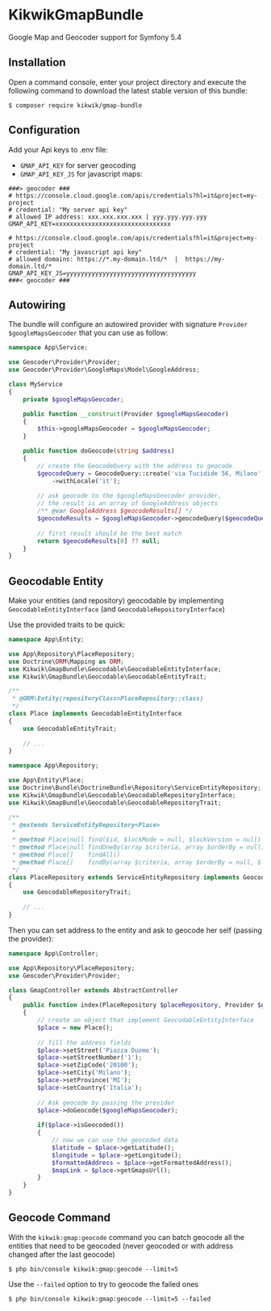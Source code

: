 KikwikGmapBundle
================

Google Map and Geocoder support for Symfony 5.4



Installation
------------

Open a command console, enter your project directory and execute the
following command to download the latest stable version of this bundle:

```console
$ composer require kikwik/gmap-bundle
```

Configuration
-------------

Add your Api keys to .env file: 
- `GMAP_API_KEY` for server geocoding 
- `GMAP_API_KEY_JS` for javascript maps:

```dotenv
###> geocoder ###
# https://console.cloud.google.com/apis/credentials?hl=it&project=my-project
# credential: "My server api key"
# allowed IP address: xxx.xxx.xxx.xxx | yyy.yyy.yyy.yyy
GMAP_API_KEY=xxxxxxxxxxxxxxxxxxxxxxxxxxxxxxxx

# https://console.cloud.google.com/apis/credentials?hl=it&project=my-project
# credential: "My javascript api key"
# allowed domains: https://*.my-domain.ltd/*  |  https://my-domain.ltd/*
GMAP_API_KEY_JS=yyyyyyyyyyyyyyyyyyyyyyyyyyyyyyyyyyyy
###< geocoder ###
```

Autowiring
----------

The bundle will configure an autowired provider with signature `Provider $googleMapsGeocoder` that you can use as follow:

```php
namespace App\Service;

use Geocoder\Provider\Provider;
use Geocoder\Provider\GoogleMaps\Model\GoogleAddress;

class MyService
{
    private $googleMapsGeocoder;

    public function __construct(Provider $googleMapsGeocoder)
    {
        $this->googleMapsGeocoder = $googleMapsGeocoder;
    }

    public function doGeocode(string $address)
    {
        // create the GeocodeQuery with the address to geocode
        $geocodeQuery = GeocodeQuery::create('via Tucidide 56, Milano')
            ->withLocale('it');
            
        // ask geocode to the $googleMapsGeocoder provider,
        // the result is an array of GoogleAddress objects   
        /** @var GoogleAddress $geocodeResults[] */
        $geocodeResults = $googleMapsGeocoder->geocodeQuery($geocodeQuery);
        
        // first result should be the best match
        return $geocodeResults[0] ?? null;
    }
}
```

Geocodable Entity
-----------------

Make your entities (and repository) geocodable by implementing `GeocodableEntityInterface` (and `GeocodableRepositoryInterface`)

Use the provided traits to be quick:

```php
namespace App\Entity;

use App\Repository\PlaceRepository;
use Doctrine\ORM\Mapping as ORM;
use Kikwik\GmapBundle\Geocodable\GeocodableEntityInterface;
use Kikwik\GmapBundle\Geocodable\GeocodableEntityTrait;

/**
 * @ORM\Entity(repositoryClass=PlaceRepository::class)
 */
class Place implements GeocodableEntityInterface
{
    use GeocodableEntityTrait;
    
    // ...
}
```

```php
namespace App\Repository;

use App\Entity\Place;
use Doctrine\Bundle\DoctrineBundle\Repository\ServiceEntityRepository;
use Kikwik\GmapBundle\Geocodable\GeocodableRepositoryInterface;
use Kikwik\GmapBundle\Geocodable\GeocodableRepositoryTrait;

/**
 * @extends ServiceEntityRepository<Place>
 *
 * @method Place|null find($id, $lockMode = null, $lockVersion = null)
 * @method Place|null findOneBy(array $criteria, array $orderBy = null)
 * @method Place[]    findAll()
 * @method Place[]    findBy(array $criteria, array $orderBy = null, $limit = null, $offset = null)
 */
class PlaceRepository extends ServiceEntityRepository implements GeocodableRepositoryInterface
{
    use GeocodableRepositoryTrait;
    
    // ...
}
```

Then you can set address to the entity and ask to geocode her self (passing the provider):

```php
namespace App\Controller;

use App\Repository\PlaceRepository;
use Geocoder\Provider\Provider;

class GmapController extends AbstractController
{
    public function index(PlaceRepository $placeRepository, Provider $googleMapsGeocoder)
    {
        // create an object that implement GeocodableEntityInterface
        $place = new Place(); 
        
        // fill the address fields
        $place->setStreet('Piazza Duomo');
        $place->setStreetNumber('1');
        $place->setZipCode('20100');
        $place->setCity('Milano');
        $place->setProvince('MI');
        $place->setCountry('Italia');
        
        // Ask geocode by passing the provider
        $place->doGeocode($googleMapsGeocoder);
        
        if($place->isGeocoded())
        {
            // now we can use the geocoded data
            $latitude = $place->getLatitude();
            $longitude = $place->getLongitude();
            $formattedAddress = $place->getFormattedAddress();
            $mapLink = $place->getGmapsUrl();
        }
    }
}
```

Geocode Command
---------------

With the `kikwik:gmap:geocode` command you can batch geocode all the entities that need to be geocoded (never geocoded or with address changed after the last geocode) 

```console
$ php bin/console kikwik:gmap:geocode --limit=5
```

Use the `--failed` option to try to geocode the failed ones

```console
$ php bin/console kikwik:gmap:geocode --limit=5 --failed
```